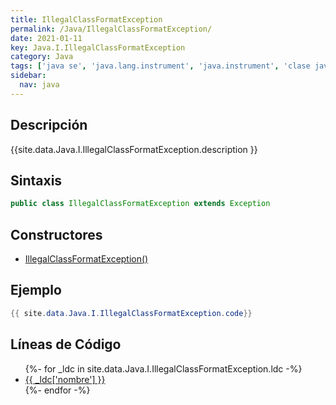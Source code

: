 ```yaml
---
title: IllegalClassFormatException
permalink: /Java/IllegalClassFormatException/
date: 2021-01-11
key: Java.I.IllegalClassFormatException
category: Java
tags: ['java se', 'java.lang.instrument', 'java.instrument', 'clase java', 'Java 1.5']
sidebar: 
  nav: java
---
```


## Descripción
{{site.data.Java.I.IllegalClassFormatException.description }}

## Sintaxis
~~~java
public class IllegalClassFormatException extends Exception
~~~

## Constructores
* [IllegalClassFormatException()](/Java/IllegalClassFormatException/IllegalClassFormatException/)

## Ejemplo
~~~java
{{ site.data.Java.I.IllegalClassFormatException.code}}
~~~

## Líneas de Código
<ul>
{%- for _ldc in site.data.Java.I.IllegalClassFormatException.ldc -%}
   <li>
       <a href="{{_ldc['url'] }}">{{ _ldc['nombre'] }}</a>
   </li>
{%- endfor -%}
</ul>
